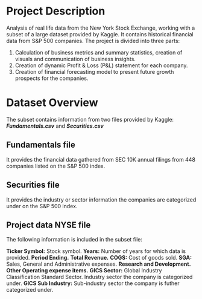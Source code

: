 # Project Description
Analysis of real life data from the New York Stock Exchange, working with a subset of a large dataset provided by Kaggle. It contains historical financial data from S&P 500 companies.
The project is divided into three parts:
1. Calculation of business metrics and summary statistics, creation of visuals and communication of business insights.
2. Creation of dynamic Profit & Loss (P&L) statement for each company.
3. Creation of financial forecasting model to present future growth prospects for the companies.

# Dataset Overview
The subset contains information from two files provided by Kaggle: _**Fundamentals.csv**_ and _**Securities.csv**_

## Fundamentals file
It provides the financial data gathered from SEC 10K annual filings from 448 companies listed on the S&P 500 index.

## Securities file
It provides the industry or sector information the companies are categorized under on the S&P 500 index.

## Project data NYSE file
The following information is included in the subset file:

**Ticker Symbol:** Stock symbol.
**Years:** Number of years for which data is provided.
**Period Ending.**
**Total Revenue.** 
**COGS:** Cost of goods sold.
**SGA:** Sales, General and Administrative expenses.
**Research and Development.** 
**Other Operating expense items.** 
**GICS Sector:** Global Industry Classification Standard Sector. Industry sector the company is categorized under.
**GICS Sub Industry:** Sub-industry sector the company is futher categorized under.

